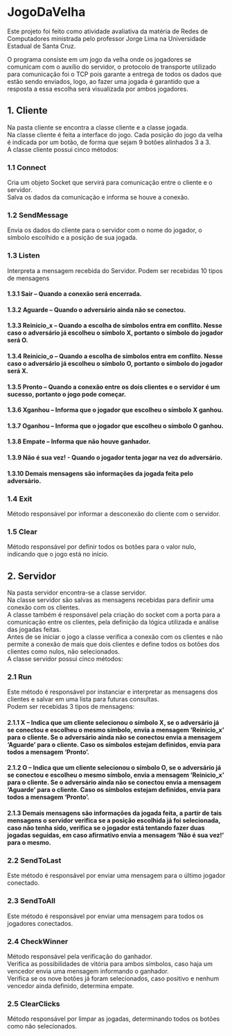 # JogoDaVelha
Este projeto foi feito como atividade avaliativa da matéria de Redes de Computadores ministrada pelo professor Jorge Lima na Universidade Estadual de Santa Cruz.

O programa consiste em um jogo da velha onde os jogadores se comunicam com o auxílio do servidor, o protocolo de transporte utilizado para comunicação foi o TCP pois garante a entrega de todos os dados que estão sendo enviados, logo, ao fazer uma jogada é garantido que a resposta a essa escolha será visualizada por ambos jogadores.
## 1. Cliente 
Na pasta cliente se encontra a classe cliente e a classe jogada.\
Na classe cliente é feita a interface do jogo. Cada posição do jogo da velha é indicada por 	um botão, de forma que sejam 9 botões alinhados 3 a 3.\
A classe cliente possui cinco métodos: 
### 1.1  Connect
Cria um objeto Socket que servirá para comunicação entre o cliente e o servidor.\
Salva os dados da comunicação e informa se houve a conexão.
### 1.2 SendMessage
Envia os dados do cliente para o servidor com o nome do jogador, o símbolo escolhido e a 	posição de sua jogada.
### 1.3 Listen
Interpreta a mensagem recebida do Servidor.
Podem ser recebidas 10 tipos de mensagens
#### 1.3.1 Sair – Quando a conexão será encerrada.
#### 1.3.2 Aguarde – Quando o adversário ainda não se conectou.
#### 1.3.3 Reinicio_x – Quando a escolha de símbolos entra em conflito. Nesse caso o 		adversário já escolheu o símbolo X, portanto o símbolo do jogador será O.
#### 1.3.4 Reinicio_o – Quando a escolha de símbolos entra em conflito. Nesse caso o 		adversário já escolheu o símbolo O, portanto o símbolo do jogador será X.
#### 1.3.5 Pronto – Quando a conexão entre os dois clientes e o servidor é um sucesso, 		portanto o jogo pode começar.
#### 1.3.6 Xganhou – Informa que o jogador que escolheu o símbolo X ganhou.
#### 1.3.7 Oganhou – Informa que o jogador que escolheu o símbolo O ganhou.
#### 1.3.8 Empate – Informa que não houve ganhador.
#### 1.3.9 Não é sua vez! - Quando o jogador tenta jogar na vez do adversário.
#### 1.3.10 Demais mensagens são informações da jogada feita pelo adversário.
### 1.4 Exit
Método responsável por informar a desconexão do cliente com o servidor.
### 1.5 Clear 
Método responsável por definir todos os botões para o valor nulo, indicando que o jogo está no início.
## 2. Servidor
Na pasta servidor encontra-se a classe servidor.\
Na classe servidor são salvas as mensagens recebidas para definir uma conexão com os clientes.\
A classe também é responsável pela criação do socket com a porta para a comunicação entre os clientes, pela definição da lógica utilizada e análise das jogadas feitas.\
Antes de se iniciar o jogo a classe verifica a conexão com os clientes e não permite a conexão de mais que dois clientes e define todos os botões dos clientes como nulos, não selecionados.\
A classe servidor possui cinco métodos:
### 2.1 Run
Este método é responsável por instanciar e interpretar as mensagens dos clientes e salvar em 	uma lista para futuras consultas.\
Podem ser recebidas 3 tipos de mensagens:
#### 2.1.1 X – Indica que um cliente selecionou o símbolo X, se o adversário já se conectou e escolheu o mesmo símbolo, envia a mensagem ‘Reinicio_x’ para o cliente. Se o adversário ainda não se conectou envia a mensagem ‘Aguarde’ para o cliente. Caso os símbolos estejam definidos, envia para todos a mensagem ‘Pronto’. 
#### 2.1.2 O – Indica que um cliente selecionou o símbolo O, se o adversário já se conectou e escolheu o mesmo símbolo, envia a mensagem ‘Reinicio_x’ para o cliente. Se o adversário ainda não se conectou envia a mensagem ‘Aguarde’ para o cliente. Caso os símbolos estejam definidos, envia para todos a mensagem ‘Pronto’. 
#### 2.1.3 Demais mensagens são informações da jogada feita, a partir de tais mensagens o servidor verifica se a posição escolhida já foi selecionada, caso não tenha sido, 			verifica se o jogador está tentando fazer duas jogadas seguidas, em caso afirmativo envia a mensagem ‘Não é sua vez!’ para o mesmo.
### 2.2 SendToLast
Este método é responsável por enviar uma mensagem para o último jogador conectado.
### 2.3 SendToAll
Este método é responsável por enviar uma mensagem para todos os jogadores conectados.
### 2.4 CheckWinner
Método responsável pela verificação do ganhador.\
Verifica as possibilidades de vitória para ambos símbolos, caso haja um vencedor envia uma 	mensagem informando o ganhador.\
Verifica se os nove botões já foram selecionados, caso positivo e nenhum vencedor ainda 	definido, determina empate.
### 2.5 ClearClicks
Método responsável por limpar as jogadas, determinando todos os botões como não 	selecionados.
